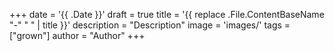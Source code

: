 +++
date = '{{ .Date }}'
draft = true
title = '{{ replace .File.ContentBaseName "-" " " | title }}'
description = "Description"
image = 'images/'
tags = ["grown"]
author = "Author"
+++
